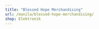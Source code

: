 ```yaml
---
title: "Blessed Hope Merchandising"
url: /manila/blessed-hope-merchandising/
shop: Elektronik
---
```


